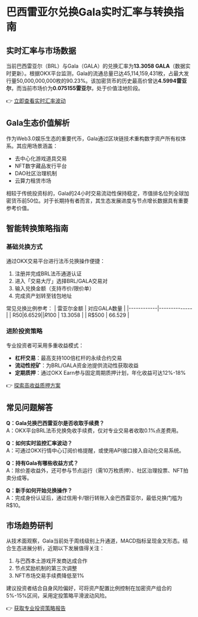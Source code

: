 # 巴西雷亚尔兑换Gala实时汇率与转换指南

## 实时汇率与市场数据
当前巴西雷亚尔（BRL）与Gala（GALA）的兑换汇率为**13.3058 GALA**（数据实时更新）。根据OKX平台监测，Gala的流通总量已达45,114,159,431枚，占最大发行量50,000,000,000枚的90.23%。该加密货币的历史最高价曾达**4.5994雷亚尔**，而当前市场价为**0.075155雷亚尔**，处于价值洼地阶段。

👉 [立即查看实时汇率波动](https://bit.ly/okx_welcome)

## Gala生态价值解析
作为Web3.0娱乐生态的重要代币，Gala通过区块链技术重构数字资产所有权体系。其应用场景涵盖：
- 去中心化游戏道具交易
- NFT数字藏品发行平台
- DAO社区治理机制
- 云算力租赁市场

相较于传统投资标的，Gala的24小时交易流动性保持稳定，市值排名位列全球加密货币前50位。对于长期持有者而言，其生态发展进度与节点增长数据具有重要参考价值。

## 智能转换策略指南
### 基础兑换方式
通过OKX交易平台进行法币兑换操作便捷：
1. 注册并完成BRL法币通道认证
2. 进入「交易大厅」选择BRL/GALA交易对
3. 输入兑换金额（支持市价/限价单）
4. 完成资产划转至钱包地址

常见兑换比例参考：
| 雷亚尔金额 | 对应GALA数量 |
|------------|--------------|
| R$50       | 6.6529       |
| R$100      | 13.3058      |
| R$500      | 66.529       |

### 进阶投资策略
专业投资者可采用多重收益模式：
- **杠杆交易**：最高支持100倍杠杆的永续合约交易
- **流动性挖矿**：为BRL/GALA资金池提供流动性获取收益
- **定期质押**：通过OKX Earn参与固定周期质押计划，年化收益可达12%-18%

👉 [探索高收益质押方案](https://bit.ly/okx_welcome)

## 常见问题解答
**Q：Gala兑换巴西雷亚尔是否收取手续费？**  
A：OKX平台BRL法币兑换免收手续费，仅对专业交易者收取0.1%点差费用。

**Q：如何实时监控汇率波动？**  
A：可通过OKX行情中心订阅价格提醒，或使用API接口接入自动化交易系统。

**Q：持有Gala有哪些收益方式？**  
A：除价差收益外，还可参与节点运行（需10万枚质押）、社区治理投票、NFT拍卖分成等。

**Q：新手如何开始兑换操作？**  
A：完成身份认证后，通过信用卡/银行转账入金巴西雷亚尔，最低兑换门槛为R$10。

## 市场趋势研判
从技术面观察，Gala当前处于周线级别上升通道，MACD指标呈现金叉形态。结合生态进展分析，近期以下发展值得关注：
1. 与巴西本土游戏开发商达成合作
2. 节点奖励机制的第三次调整
3. NFT市场交易手续费降低至1%

建议投资者结合自身风险偏好，可将资产配置比例控制在加密资产组合的5%-15%区间，采用定投策略平滑波动风险。

👉 [获取专业投资策略报告](https://bit.ly/okx_welcome)